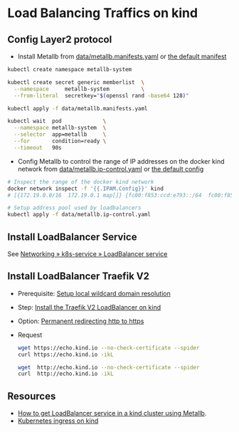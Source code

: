 # Load Balancing Traffics on kind

## Config Layer2 protocol

- Install Metallb from [data/metallb.manifests.yaml](data/metallb.manifests.yaml) or [the default manifest](https://raw.githubusercontent.com/metallb/metallb/master/manifests/metallb.yaml)

```bash
kubectl create namespace metallb-system

kubectl create secret generic memberlist  \
  --namespace     metallb-system          \
  --from-literal  secretkey="$(openssl rand -base64 128)" 

kubectl apply -f data/metallb.manifests.yaml

kubectl wait  pod             \
  --namespace metallb-system  \
  --selector  app=metallb     \
  --for       condition=ready \
  --timeout   90s
```

- Config Metallb to control the range of IP addresses on the docker kind network from [data/metallb.ip-control.yaml](data/metallb.ip-control.yaml) or [the default config](https://kind.sigs.k8s.io/examples/loadbalancer/metallb-configmap.yaml)

```bash
# Inspect the range of the docker kind network
docker network inspect -f '{{.IPAM.Config}}' kind
# [{172.19.0.0/16  172.19.0.1 map[]} {fc00:f853:ccd:e793::/64  fc00:f853:ccd:e793::1 map[]}]

# Setup address pool used by loadbalancers
kubectl apply -f data/metallb.ip-control.yaml
```

## Install LoadBalancer Service

See [Networking » k8s-service » LoadBalancer service](../../networking/k8s-service.md#loadbalancer-service)

## Install LoadBalancer Traefik V2

- Prerequisite: [Setup local wildcard domain resolution](dnsmasq.md#steps)

- Step: [Install the Traefik V2 LoadBalancer on kind](../traefik-v2/README.md#install-on-kind)

- Option: [Permanent redirecting http to https](../traefik-v2/README.md#redirection-https)

- Request
  
  ```bash
  wget https://echo.kind.io --no-check-certificate --spider
  curl https://echo.kind.io -ikL 

  wget  http://echo.kind.io --no-check-certificate --spider 
  curl  http://echo.kind.io -ikL 
  ```

## Resources

- [How to get LoadBalancer service in a kind cluster using Metallb](https://kind.sigs.k8s.io/docs/user/loadbalancer/).
- [Kubernetes ingress on kind](https://banzaicloud.com/blog/kind-ingress/)
